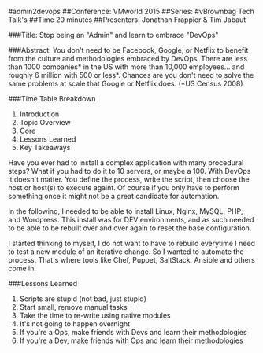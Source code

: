 #admin2devops
##Conference: VMworld 2015
##Series: #vBrownbag Tech Talk's
##Time 20 minutes
##Presenters: Jonathan Frappier & Tim Jabaut

###Title:
Stop being an "Admin" and learn to embrace "DevOps"

###Abstract:
You don't need to be Facebook, Google, or Netflix to benefit from the culture and methodologies embraced by DevOps. There are less than 1000 companies* in the US with more than 10,000 employees... and roughly 6 million with 500 or less*. Chances are you don't need to solve the same problems at scale that Google or Netflix does. (*US Census 2008)

###Time Table Breakdown
1. Introduction
2. Topic Overview
3. Core
4. Lessons Learned
5. Key Takeaways

Have you ever had to install a complex application with many procedural steps? What if you had to do it to 10 servers, or maybe a 100. With DevOps it doesn't matter. You define the process, write the script, then choose the host or host(s) to execute againt. Of course if you only have to perform something once it might not be a great candidate for automation.

In the following, I needed to be able to install Linux, Nginx, MySQL, PHP, and Wordpress. This install was for DEV environments, and as such needed to be able to be rebuilt over and over again to reset the base configuration.

<show manual series of events>

I started thinking to myself, I do not want to have to rebuild everytime I need to test a new module of an iterative change. So I wanted to automate the process. That's where tools like Chef, Puppet, SaltStack, Ansible and others come in.

<show Ansible playbook>
	
###Lessons Learned
1. Scripts are stupid (not bad, just stupid)
4. Start small, remove manual tasks
2. Take the time to re-write using native modules
3. It's not going to happen overnight
5. If you're a Ops, make friends with Devs and learn their methodologies
6. If you're a Dev, make friends with Ops and learn their methodologies
